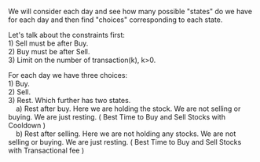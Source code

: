 We will consider each day and see how many possible "states" do we have for each day and then find "choices" corresponding to each state.

Let's talk about the constraints first: <br />
        1) Sell must be after Buy.<br />
        2) Buy must be after Sell.<br />
        3) Limit on the number of transaction(k), k>0.<br />


For each day we have three choices: <br />
        1) Buy.<br />
        2) Sell.<br />
        3) Rest. Which further has two states. <br />
        &nbsp;&nbsp;&nbsp;&nbsp;a) Rest after buy. Here we are holding the stock. We are not selling or buying. We are just resting. ( Best Time to Buy and Sell Stocks with Cooldown ) <br />
        &nbsp;&nbsp;&nbsp;&nbsp;b) Rest after selling. Here we are not holding any stocks. We are not selling or buying. We are just resting. ( Best Time to Buy and Sell Stocks with Transactional fee )